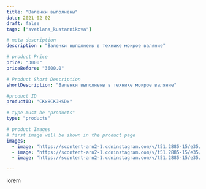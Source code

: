 ```yaml
---
title: "Валенки выполнены"
date: 2021-02-02
draft: false
tags: ["svetlana_kustarnikova"]

# meta description
description : "Валенки выполнены в технике мокрое валяние"

# product Price
price: "3000"
priceBefore: "3600.0"

# Product Short Description
shortDescription: "Валенки выполнены в технике мокрое валяние"

#product ID
productID: "CKx8CKJHSDx"

# type must be "products"
type: "products"

# product Images
# first image will be shown in the product page
images:
  - image: "https://scontent-arn2-1.cdninstagram.com/v/t51.2885-15/e35/145925101_4171559839540636_5312991448943764551_n.jpg?se=7&tp=1&_nc_ht=scontent-arn2-1.cdninstagram.com&_nc_cat=104&_nc_ohc=PniTApKHt68AX-4T1Bj&oh=6f6dfea54cb1a0b81894e49a7818070e&oe=606BF15F&ig_cache_key=MjUwMDA0MzI5NjE5MTg3ODY2NQ%3D%3D.2"
  - image: "https://scontent-arn2-1.cdninstagram.com/v/t51.2885-15/e35/145477992_767581173858724_7879807545633044493_n.jpg?se=7&tp=1&_nc_ht=scontent-arn2-1.cdninstagram.com&_nc_cat=104&_nc_ohc=mF36ZoIdAsgAX86rnw_&oh=2c8872db61f44307a9a7920f097b0feb&oe=6069BB66&ig_cache_key=MjUwMDA0MzI5NjMwMTA1OTkwMg%3D%3D.2"
  - image: "https://scontent-arn2-1.cdninstagram.com/v/t51.2885-15/e35/144614966_320924382693139_1824847754650111732_n.jpg?se=7&tp=1&_nc_ht=scontent-arn2-1.cdninstagram.com&_nc_cat=107&_nc_ohc=7u212hMxct8AX_Z8458&oh=4455298453e3d3b19607870cc80cfa6a&oe=606B7C4C&ig_cache_key=MjUwMDA0MzI5NjIwMDIyNzc4Mw%3D%3D.2"

---
```

lorem
